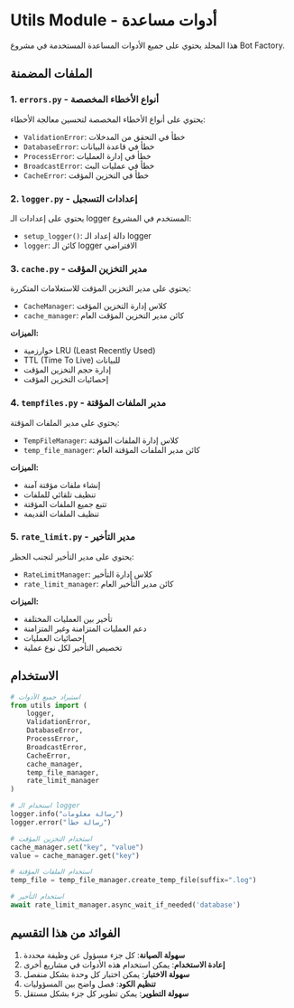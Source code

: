 # Utils Module - أدوات مساعدة

هذا المجلد يحتوي على جميع الأدوات المساعدة المستخدمة في مشروع Bot Factory.

## الملفات المضمنة

### 1. `errors.py` - أنواع الأخطاء المخصصة
يحتوي على أنواع الأخطاء المخصصة لتحسين معالجة الأخطاء:
- `ValidationError`: خطأ في التحقق من المدخلات
- `DatabaseError`: خطأ في قاعدة البيانات
- `ProcessError`: خطأ في إدارة العمليات
- `BroadcastError`: خطأ في عمليات البث
- `CacheError`: خطأ في التخزين المؤقت

### 2. `logger.py` - إعدادات التسجيل
يحتوي على إعدادات الـ logger المستخدم في المشروع:
- `setup_logger()`: دالة إعداد الـ logger
- `logger`: كائن الـ logger الافتراضي

### 3. `cache.py` - مدير التخزين المؤقت
يحتوي على مدير التخزين المؤقت للاستعلامات المتكررة:
- `CacheManager`: كلاس إدارة التخزين المؤقت
- `cache_manager`: كائن مدير التخزين المؤقت العام

**الميزات:**
- خوارزمية LRU (Least Recently Used)
- TTL (Time To Live) للبيانات
- إدارة حجم التخزين المؤقت
- إحصائيات التخزين المؤقت

### 4. `tempfiles.py` - مدير الملفات المؤقتة
يحتوي على مدير الملفات المؤقتة:
- `TempFileManager`: كلاس إدارة الملفات المؤقتة
- `temp_file_manager`: كائن مدير الملفات المؤقتة العام

**الميزات:**
- إنشاء ملفات مؤقتة آمنة
- تنظيف تلقائي للملفات
- تتبع جميع الملفات المؤقتة
- تنظيف الملفات القديمة

### 5. `rate_limit.py` - مدير التأخير
يحتوي على مدير التأخير لتجنب الحظر:
- `RateLimitManager`: كلاس إدارة التأخير
- `rate_limit_manager`: كائن مدير التأخير العام

**الميزات:**
- تأخير بين العمليات المختلفة
- دعم العمليات المتزامنة وغير المتزامنة
- إحصائيات العمليات
- تخصيص التأخير لكل نوع عملية

## الاستخدام

```python
# استيراد جميع الأدوات
from utils import (
    logger,
    ValidationError,
    DatabaseError,
    ProcessError,
    BroadcastError,
    CacheError,
    cache_manager,
    temp_file_manager,
    rate_limit_manager
)

# استخدام الـ logger
logger.info("رسالة معلومات")
logger.error("رسالة خطأ")

# استخدام التخزين المؤقت
cache_manager.set("key", "value")
value = cache_manager.get("key")

# استخدام الملفات المؤقتة
temp_file = temp_file_manager.create_temp_file(suffix=".log")

# استخدام التأخير
await rate_limit_manager.async_wait_if_needed('database')
```

## الفوائد من هذا التقسيم

1. **سهولة الصيانة**: كل جزء مسؤول عن وظيفة محددة
2. **إعادة الاستخدام**: يمكن استخدام هذه الأدوات في مشاريع أخرى
3. **سهولة الاختبار**: يمكن اختبار كل وحدة بشكل منفصل
4. **تنظيم الكود**: فصل واضح بين المسؤوليات
5. **سهولة التطوير**: يمكن تطوير كل جزء بشكل مستقل